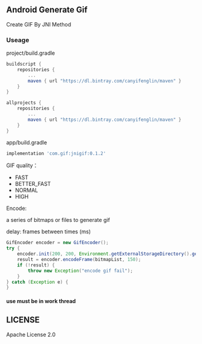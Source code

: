 ## Android Generate Gif

Create GIF By JNI Method

### Useage
project/build.gradle
```gradle
buildscript {
    repositories {
        ...
        maven { url "https://dl.bintray.com/canyifenglin/maven" }
    }
}

allprojects {
    repositories {
        ...
        maven { url "https://dl.bintray.com/canyifenglin/maven" }
    }
}
```
app/build.gradle
```gradle
implementation 'com.gif:jnigif:0.1.2'
```

GIF quality：
* FAST
* BETTER_FAST
* NORMAL
* HIGH

Encode:

a series of bitmaps or files to generate gif

delay: frames between times (ms)


```java
GifEncoder encoder = new GifEncoder();
try {
    encoder.init(200, 200, Environment.getExternalStorageDirectory().getAbsolutePath() + "/12345.gif", GifEncoder.EncodingType.FAST);
    result = encoder.encodeFrame(bitmapList, 150);
    if (!result) {
        throw new Exception("encode gif fail");
    }
} catch (Exception e) {
}
```

#### use must be in work thread

## LICENSE

Apache License 2.0